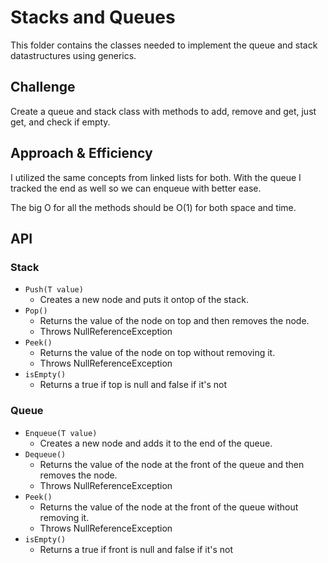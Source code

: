 # Stacks and Queues
<!-- Short summary or background information -->
This folder contains the classes needed to implement the queue and stack datastructures using generics.

## Challenge
<!-- Description of the challenge -->
Create a queue and stack class with methods to add, remove and get, just get, and check if empty.

## Approach & Efficiency
<!-- What approach did you take? Why? What is the Big O space/time for this approach? -->
I utilized the same concepts from linked lists for both. With the queue I tracked the end as well so we can enqueue with better ease.

The big O for all the methods should be O(1) for both space and time.

## API
<!-- Description of each method publicly available to your Stack and Queue-->
### Stack
- `Push(T value)`
  - Creates a new node and puts it ontop of the stack.
- `Pop()`
  - Returns the value of the node on top and then removes the node.
  - Throws NullReferenceException
- `Peek()`
  - Returns the value of the node on top without removing it.
  - Throws NullReferenceException
- `isEmpty()`
  - Returns a true if top is null and false if it's not

### Queue
- `Enqueue(T value)`
  - Creates a new node and adds it to the end of the queue.
- `Dequeue()`
  - Returns the value of the node at the front of the queue and then removes the node.
  - Throws NullReferenceException
- `Peek()`
  - Returns the value of the node at the front of the queue without removing it.
  - Throws NullReferenceException
- `isEmpty()`
  - Returns a true if front is null and false if it's not

